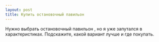 ```yaml
---
layout: post 
title: Купить остановочный павильон 
--- 
```

Нужно выбрать остановочный павильон , но я уже запутался в характеристиках. Подскажите, какой вариант лучше и где покупать.